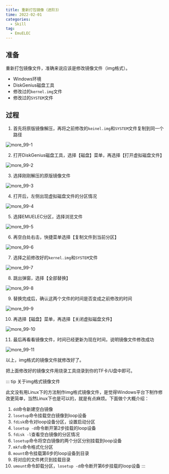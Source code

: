 ```yaml
---
title: 重新打包镜像（进阶3）
time: 2022-02-01
categories: 
  - Skill
tag:
  - EmuELEC
---
```


## 准备

重新打包镜像文件，准确来说应该是修改镜像文件（img格式）。

- Windows环境
- DiskGenius磁盘工具
- 修改过的`kernel.img`文件
- 修改过的`SYSTEM`文件

## 过程

1. 首先将原版镜像解压，再将之前修改的`keinel.img`和`SYSTEM`文件复制到同一个路径

![more_99-1](./assets/more_99-1.png)

2. 打开DiskGenius磁盘工具，选择【磁盘】菜单，再选择【打开虚拟磁盘文件】

![more_99-2](./assets/more_99-2.png)

3. 选择刚刚解压的原版镜像文件

![more_99-3](./assets/more_99-3.png)

4. 打开后，左侧出现虚拟磁盘文件的分区情况

![more_99-4](./assets/more_99-4.png)

5. 选择EMUELEC分区，选择浏览文件

![more_99-5](./assets/more_99-5.png)

6. 再空白处右击，快捷菜单选择【复制文件到当前分区】

![more_99-6](./assets/more_99-6.png)

7. 选择之前修改好的`kernel.img`和`SYSTEM`文件

![more_99-7](./assets/more_99-7.png)

8. 跳出弹窗，选择【全部替换】

![more_99-8](./assets/more_99-8.png)

9. 替换完成后，确认这两个文件的时间是否变成之前修改的时间

![more_99-9](./assets/more_99-9.png)

10. 再选择【磁盘】菜单，再选择【关闭虚拟磁盘文件】

![more_99-10](./assets/more_99-10.png)

11. 最后再看看镜像文件，时间已经更新为现在时间，说明镜像文件修改成功

![more_99-11](./assets/more_99-11.png)

以上，img格式的镜像文件就修改好了。

把上面修改好的镜像文件用烧录工具烧录到你的TF卡/U盘中即可。

::: tip 关于img格式镜像文件

此文没有用Linux下的方法制作img格式镜像文件，是觉得Windows平台下制作修改更简单，当然Linux下也是可以的，就是有点麻烦。下面做个大概介绍：

1. `dd`命令新建空白镜像
2. `losetup`命令挂载空白镜像到loop设备
3. `fdisk`命令对loop设备分区，设置启动分区
4. `losetup -d`命令断开第2步挂载的loop设备
5. `fdisk -l`查看空白镜像的分区情况
6. `losetup`命令将空白镜像的两个分区分别挂载到loop设备
7. `mkfs`命令格式化分区
8. `mount`命令挂载第6步的loop设备到目录
9. 将对应的文件拷贝到挂载目录
10. `umount`命令卸载分区，`losetup -d`命令断开第6步挂载的loop设备
:::